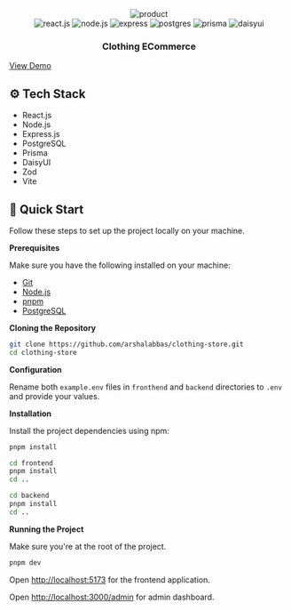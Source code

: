 <div align="center">

<div>
<!-- <img src="https://i.ibb.co/T03wBRs/Macbook-Air-localhost-2.png" alt="home"> -->
<img src="https://i.ibb.co/kMQ7jDk/Macbook-Air-localhost-1.png" alt="product">
</div>

  <div>
    <img src="https://img.shields.io/badge/React-%2320232a.svg?logo=react&logoColor=%2361DAFB" alt="react.js" />
    <img src="https://img.shields.io/badge/Node.js-6DA55F?logo=node.js&logoColor=white" alt="node.js" />
    <img src="https://img.shields.io/badge/Express.js-%23404d59.svg?logo=express&logoColor=%2361DAFB" alt="express" />
    <img src="https://img.shields.io/badge/Postgres-%23316192.svg?logo=postgresql&logoColor=white" alt="postgres" />
    <img src="https://img.shields.io/badge/Prisma-2D3748?logo=prisma&logoColor=white" alt="prisma" />
    <img src="https://img.shields.io/badge/DaisyUI-5A0EF8?logo=daisyui&logoColor=fff" alt="daisyui" />
  </div>

  <h3 align="center">Clothing ECommerce</h3>
</div>

[View Demo](https://clone-amazoncom.netlify.app/)

## <a name="tech-stack">⚙️ Tech Stack</a>

- React.js
- Node.js
- Express.js
- PostgreSQL
- Prisma
- DaisyUI
- Zod
- Vite

## <a name="quick-start">🤸 Quick Start</a>

Follow these steps to set up the project locally on your machine.

**Prerequisites**

Make sure you have the following installed on your machine:

- [Git](https://git-scm.com/)
- [Node.js](https://nodejs.org/en)
- [pnpm](https://pnpm.io/)
- [PostgreSQL](https://www.postgresql.org/)

**Cloning the Repository**

```bash
git clone https://github.com/arshalabbas/clothing-store.git
cd clothing-store
```

**Configuration**

Rename both `example.env` files in `fronthend` and `backend` directories to `.env`
and provide your values.

**Installation**

Install the project dependencies using npm:

```bash
pnpm install
```

```bash
cd frontend
pnpm install
cd ..
```

```bash
cd backend
pnpm install
cd ..
```

**Running the Project**

Make sure you're at the root of the project.

```bash
pnpm dev
```

Open [http://localhost:5173](http://localhost:5173) for the frontend application.

Open [http://localhost:3000/admin](http://localhost:3000/admin) for admin dashboard.
